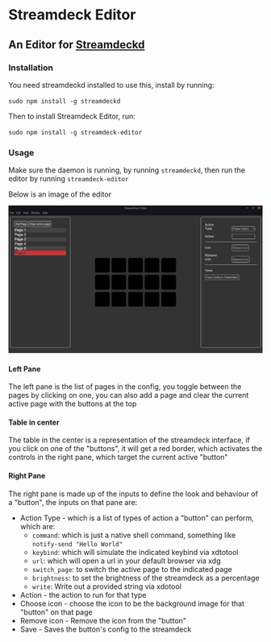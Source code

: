 # Streamdeck Editor
## An Editor for [Streamdeckd](https://github.com/the-jonsey/streamdeckd)

### Installation

You need streamdeckd installed to use this, install by running:

`sudo npm install -g streamdeckd`

Then to install Streamdeck Editor, run:

`sudo npm install -g streamdeck-editor`

### Usage

Make sure the daemon is running, by running `streamdeckd`, then run the editor by running `streamdeck-editor`

Below is an image of the editor

![Editor](docs/editor.png)

#### Left Pane

The left pane is the list of pages in the config, you toggle between the pages by clicking on one,
you can also add a page and clear the current active page with the buttons at the top

#### Table in center 

The table in the center is a representation of the streamdeck interface, if you click on one of the "buttons",
it will get a red border, which activates the controls in the right pane, which target the current active "button"

#### Right Pane

The right pane is made up of the inputs to define the look and behaviour of a "button", the inputs on that pane are:

- Action Type - which is a list of types of action a "button" can perform, which are:
    - `command`: which is just a native shell command, something like `notify-send "Hello World"`
    - `keybind`: which will simulate the indicated keybind via xdtotool
    - `url`: which will open a url in your default browser via xdg
    - `switch_page`: to switch the active page to the indicated page
    - `brightness`: to set the brightness of the streamdeck as a percentage
    - `write`: Write out a provided string via xdotool
- Action - the action to run for that type
- Choose icon - choose the icon to be the background image for that "button" on that page
- Remove icon - Remove the icon from the "button"
- Save - Saves the button's config to the streamdeck
